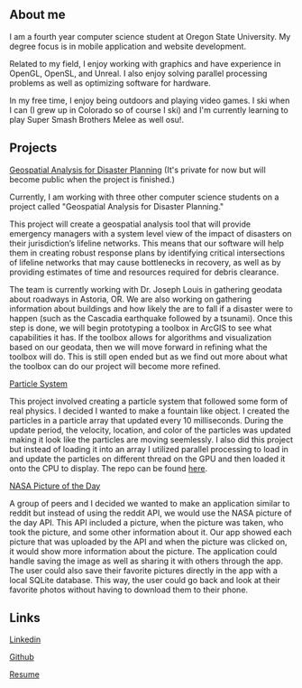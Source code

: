 ## About me

I am a fourth year computer science student at Oregon State University. My degree focus is in mobile application and website development. 

Related to my field, I enjoy working with graphics and have experience in OpenGL, OpenSL, and Unreal. I also enjoy solving parallel processing problems as well as optimizing software for hardware.

In my free time, I enjoy being outdoors and playing video games. I ski when I can (I grew up in Colorado so of course I ski) and I'm currently learning to play Super Smash Brothers Melee as well osu!. 

## Projects

[Geospatial Analysis for Disaster Planning](https://github.com/bullocgr/capstone) (It's private for now but will become public when the project is finished.)

Currently, I am working with three other computer science students on a project called "Geospatial Analysis for Disaster Planning."

This project will create a geospatial analysis tool that will provide emergency managers with a system level view of the impact of disasters on their jurisdiction’s lifeline networks. This means that our software will help them in creating robust response plans by identifying critical intersections of lifeline networks that may cause bottlenecks in recovery, as well as by providing estimates of time and resources required for debris clearance.

The team is currently working with Dr. Joseph Louis in gathering geodata about roadways in Astoria, OR. We are also working on gathering information about buildings and how likely the are to fall if a disaster were to happen (such as the Cascadia earthquake followed by a tsunami). Once this step is done, we will begin prototyping a toolbox in ArcGIS to see what capabilities it has. If the toolbox allows for algorithms and visualization based on our geodata, then we will move forward in refining what the toolbox will do. This is still open ended but as we find out more about what the toolbox can do our project will become more refined.


[Particle System](https://github.com/bullocgr/visualization/tree/master/particle%20system%20mac)

This project involved creating a particle system that followed some form of real physics. I decided I wanted to make a fountain like object. I created the particles in a particle array that updated every 10 milliseconds. During the update period, the velocity, location, and color of the particles was updated making it look like the particles are moving seemlessly. I also did this project but instead of loading it into an array I utilized parallel processing to load in and update the particles on different thread on the GPU and then loaded it onto the CPU to display. The repo can be found [here](https://github.com/bullocgr/parallel-programming/tree/master/project7A).


[NASA Picture of the Day](https://github.com/bullocgr/NasaPicOfTheDay)

A group of peers and I decided we wanted to make an application similar to reddit but instead of using the reddit API, we would use the NASA picture of the day API. This API included a picture, when the picture was taken, who took the picture, and some other information about it. Our app showed each picture that was uploaded by the API and when the picture was clicked on, it would show more information about the picture. The application could handle saving the image as well as sharing it with others through the app. The user could also save their favorite pictures directly in the app with a local SQLite database. This way, the user could go back and look at their favorite photos without having to download them to their phone.

## Links
[Linkedin](https://www.linkedin.com/in/grace-m-bullock/)

[Github](https://github.com/bullocgr)

[Resume](./resume.pdf)
